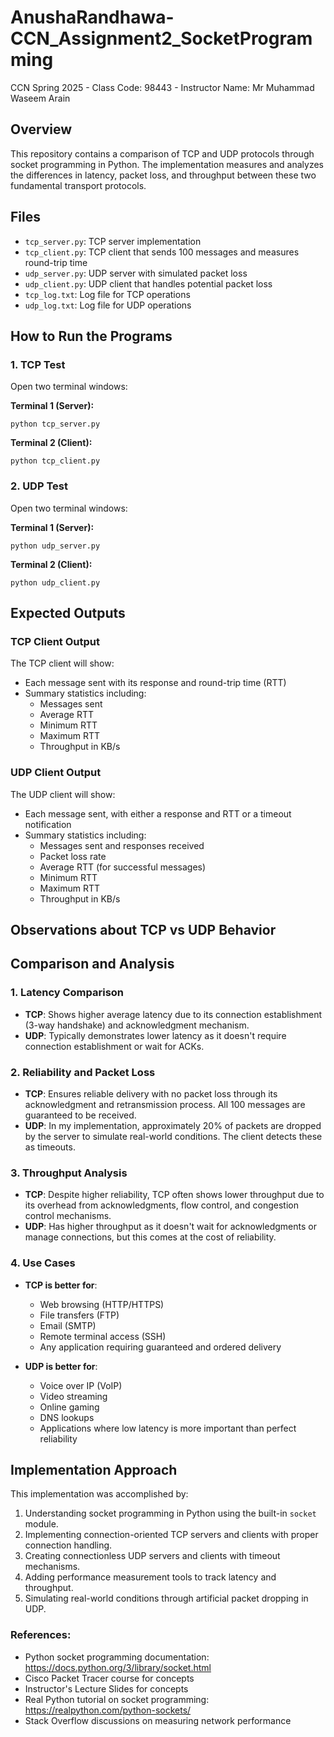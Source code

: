 # AnushaRandhawa-CCN_Assignment2_SocketProgramming
CCN Spring 2025 - Class Code: 98443 - Instructor Name: Mr Muhammad Waseem Arain

## Overview
This repository contains a comparison of TCP and UDP protocols through socket programming in Python. The implementation measures and analyzes the differences in latency, packet loss, and throughput between these two fundamental transport protocols.

## Files
- `tcp_server.py`: TCP server implementation
- `tcp_client.py`: TCP client that sends 100 messages and measures round-trip time
- `udp_server.py`: UDP server with simulated packet loss
- `udp_client.py`: UDP client that handles potential packet loss
- `tcp_log.txt`: Log file for TCP operations
- `udp_log.txt`: Log file for UDP operations

## How to Run the Programs

### 1. TCP Test
Open two terminal windows:

**Terminal 1 (Server):**
```
python tcp_server.py
```

**Terminal 2 (Client):**
```
python tcp_client.py
```

### 2. UDP Test
Open two terminal windows:

**Terminal 1 (Server):**
```
python udp_server.py
```

**Terminal 2 (Client):**
```
python udp_client.py
```

## Expected Outputs

### TCP Client Output
The TCP client will show:
- Each message sent with its response and round-trip time (RTT)
- Summary statistics including:
  - Messages sent
  - Average RTT
  - Minimum RTT
  - Maximum RTT
  - Throughput in KB/s

### UDP Client Output
The UDP client will show:
- Each message sent, with either a response and RTT or a timeout notification
- Summary statistics including:
  - Messages sent and responses received
  - Packet loss rate
  - Average RTT (for successful messages)
  - Minimum RTT
  - Maximum RTT
  - Throughput in KB/s

## Observations about TCP vs UDP Behavior

## Comparison and Analysis

### 1. Latency Comparison
- **TCP**: Shows higher average latency due to its connection establishment (3-way handshake) and acknowledgment mechanism.
- **UDP**: Typically demonstrates lower latency as it doesn't require connection establishment or wait for ACKs.

### 2. Reliability and Packet Loss
- **TCP**: Ensures reliable delivery with no packet loss through its acknowledgment and retransmission process. All 100 messages are guaranteed to be received.
- **UDP**: In my implementation, approximately 20% of packets are dropped by the server to simulate real-world conditions. The client detects these as timeouts.

### 3. Throughput Analysis
- **TCP**: Despite higher reliability, TCP often shows lower throughput due to its overhead from acknowledgments, flow control, and congestion control mechanisms.
- **UDP**: Has higher throughput as it doesn't wait for acknowledgments or manage connections, but this comes at the cost of reliability.

### 4. Use Cases
- **TCP is better for**:
  - Web browsing (HTTP/HTTPS)
  - File transfers (FTP)
  - Email (SMTP)
  - Remote terminal access (SSH)
  - Any application requiring guaranteed and ordered delivery

- **UDP is better for**:
  - Voice over IP (VoIP)
  - Video streaming
  - Online gaming
  - DNS lookups
  - Applications where low latency is more important than perfect reliability

## Implementation Approach

This implementation was accomplished by:

1. Understanding socket programming in Python using the built-in `socket` module.
2. Implementing connection-oriented TCP servers and clients with proper connection handling.
3. Creating connectionless UDP servers and clients with timeout mechanisms.
4. Adding performance measurement tools to track latency and throughput.
5. Simulating real-world conditions through artificial packet dropping in UDP.

### References:
- Python socket programming documentation: https://docs.python.org/3/library/socket.html
- Cisco Packet Tracer course for concepts
- Instructor's Lecture Slides for concepts
- Real Python tutorial on socket programming: https://realpython.com/python-sockets/
- Stack Overflow discussions on measuring network performance
